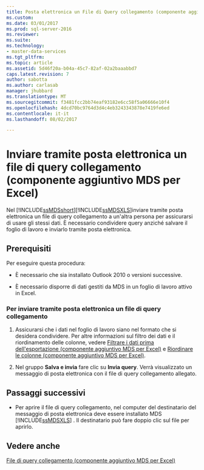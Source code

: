 ```yaml
---
title: Posta elettronica un File di Query collegamento (componente aggiuntivo MDS per Excel) | Documenti Microsoft
ms.custom: 
ms.date: 03/01/2017
ms.prod: sql-server-2016
ms.reviewer: 
ms.suite: 
ms.technology:
- master-data-services
ms.tgt_pltfrm: 
ms.topic: article
ms.assetid: 5d46f20a-b04a-45c7-82af-02a2baaabbd7
caps.latest.revision: 7
author: sabotta
ms.author: carlasab
manager: jhubbard
ms.translationtype: MT
ms.sourcegitcommit: f3481fcc2bb74eaf93182e6cc58f5a06666e10f4
ms.openlocfilehash: 4dcd70bc9764d3d4c4eb3243343878e7419fe6ed
ms.contentlocale: it-it
ms.lasthandoff: 08/02/2017

---
```

# <a name="email-a-shortcut-query-file-mds-add-in-for-excel"></a>Inviare tramite posta elettronica un file di query collegamento (componente aggiuntivo MDS per Excel)
  Nel [!INCLUDE[ssMDSshort](../../includes/ssmdsshort-md.md)][!INCLUDE[ssMDSXLS](../../includes/ssmdsxls-md.md)]inviare tramite posta elettronica un file di query collegamento a un'altra persona per assicurarsi di usare gli stessi dati. È necessario condividere query anziché salvare il foglio di lavoro e inviarlo tramite posta elettronica.  
  
## <a name="prerequisites"></a>Prerequisiti  
 Per eseguire questa procedura:  
  
-   È necessario che sia installato Outlook 2010 o versioni successive.  
  
-   È necessario disporre di dati gestiti da MDS in un foglio di lavoro attivo in Excel.  
  
### <a name="to-send-a-shortcut-query-file"></a>Per inviare tramite posta elettronica un file di query collegamento  
  
1.  Assicurarsi che i dati nel foglio di lavoro siano nel formato che si desidera condividere. Per altre informazioni sul filtro dei dati e il riordinamento delle colonne, vedere [Filtrare i dati prima dell'esportazione &#40;componente aggiuntivo MDS per Excel&#41;](../../master-data-services/microsoft-excel-add-in/filter-data-before-exporting-mds-add-in-for-excel.md) e [Riordinare le colonne &#40;componente aggiuntivo MDS per Excel&#41;](../../master-data-services/microsoft-excel-add-in/reorder-columns-mds-add-in-for-excel.md).  
  
2.  Nel gruppo **Salva e invia** fare clic su **Invia query**. Verrà visualizzato un messaggio di posta elettronica con il file di query collegamento allegato.  
  
## <a name="next-steps"></a>Passaggi successivi  
  
-   Per aprire il file di query collegamento, nel computer del destinatario del messaggio di posta elettronica deve essere installato MDS [!INCLUDE[ssMDSXLS](../../includes/ssmdsxls-md.md)] . Il destinatario può fare doppio clic sul file per aprirlo.  
  
## <a name="see-also"></a>Vedere anche  
 [File di query collegamento &#40;componente aggiuntivo MDS per Excel&#41;](../../master-data-services/microsoft-excel-add-in/shortcut-query-files-mds-add-in-for-excel.md)  
  
  
